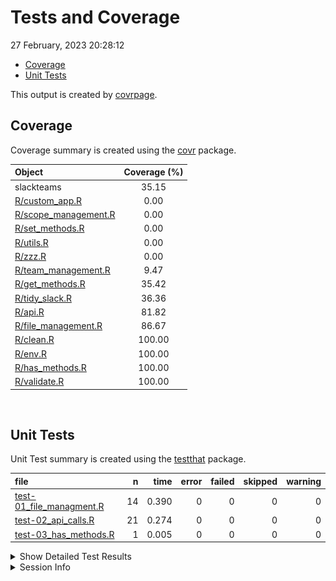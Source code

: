 Tests and Coverage
================
27 February, 2023 20:28:12

  - [Coverage](#coverage)
  - [Unit Tests](#unit-tests)

This output is created by
[covrpage](https://github.com/yonicd/covrpage).

## Coverage

Coverage summary is created using the
[covr](https://github.com/r-lib/covr) package.

| Object                                           | Coverage (%) |
| :----------------------------------------------- | :----------: |
| slackteams                                       |    35.15     |
| [R/custom\_app.R](../R/custom_app.R)             |     0.00     |
| [R/scope\_management.R](../R/scope_management.R) |     0.00     |
| [R/set\_methods.R](../R/set_methods.R)           |     0.00     |
| [R/utils.R](../R/utils.R)                        |     0.00     |
| [R/zzz.R](../R/zzz.R)                            |     0.00     |
| [R/team\_management.R](../R/team_management.R)   |     9.47     |
| [R/get\_methods.R](../R/get_methods.R)           |    35.42     |
| [R/tidy\_slack.R](../R/tidy_slack.R)             |    36.36     |
| [R/api.R](../R/api.R)                            |    81.82     |
| [R/file\_management.R](../R/file_management.R)   |    86.67     |
| [R/clean.R](../R/clean.R)                        |    100.00    |
| [R/env.R](../R/env.R)                            |    100.00    |
| [R/has\_methods.R](../R/has_methods.R)           |    100.00    |
| [R/validate.R](../R/validate.R)                  |    100.00    |

<br>

## Unit Tests

Unit Test summary is created using the
[testthat](https://github.com/r-lib/testthat) package.

| file                                                            |  n |  time | error | failed | skipped | warning |
| :-------------------------------------------------------------- | -: | ----: | ----: | -----: | ------: | ------: |
| [test-01\_file\_managment.R](testthat/test-01_file_managment.R) | 14 | 0.390 |     0 |      0 |       0 |       0 |
| [test-02\_api\_calls.R](testthat/test-02_api_calls.R)           | 21 | 0.274 |     0 |      0 |       0 |       0 |
| [test-03\_has\_methods.R](testthat/test-03_has_methods.R)       |  1 | 0.005 |     0 |      0 |       0 |       0 |

<details closed>

<summary> Show Detailed Test Results </summary>

| file                                                                     | context             | test                               | status | n |  time |
| :----------------------------------------------------------------------- | :------------------ | :--------------------------------- | :----- | -: | ----: |
| [test-01\_file\_managment.R](testthat/test-01_file_managment.R#L50_L53)  | 01\_file\_managment | No active team reported gracefully | PASS   | 3 | 0.111 |
| [test-01\_file\_managment.R](testthat/test-01_file_managment.R#L67_L70)  | 01\_file\_managment | Loading and saving a team works    | PASS   | 7 | 0.027 |
| [test-01\_file\_managment.R](testthat/test-01_file_managment.R#L98_L103) | 01\_file\_managment | Channel info loads for active team | PASS   | 4 | 0.252 |
| [test-02\_api\_calls.R](testthat/test-02_api_calls.R#L49_L54)            | 02\_api\_calls      | User list loads                    | PASS   | 5 | 0.072 |
| [test-02\_api\_calls.R](testthat/test-02_api_calls.R#L84_L89)            | 02\_api\_calls      | Conversation list loads            | PASS   | 5 | 0.099 |
| [test-02\_api\_calls.R](testthat/test-02_api_calls.R#L119_L124)          | 02\_api\_calls      | Convo info loads                   | PASS   | 6 | 0.056 |
| [test-02\_api\_calls.R](testthat/test-02_api_calls.R#L157_L162)          | 02\_api\_calls      | Convo members load                 | PASS   | 5 | 0.047 |
| [test-03\_has\_methods.R](testthat/test-03_has_methods.R#L5)             | 03\_has\_methods    | Can check for active team.         | PASS   | 1 | 0.005 |

</details>

<details>

<summary> Session Info </summary>

| Field    | Value                         |                                                                                                                                                                                                                                                                    |
| :------- | :---------------------------- | :----------------------------------------------------------------------------------------------------------------------------------------------------------------------------------------------------------------------------------------------------------------- |
| Version  | R version 4.2.2 (2022-10-31)  |                                                                                                                                                                                                                                                                    |
| Platform | x86\_64-pc-linux-gnu (64-bit) | <a href="https://github.com/yonicd/slackteams/commit/1e4c5046e1e49221a4b598c5fcb1c0fa7fd87031/checks" target="_blank"><span title="Built on Github Actions">![](https://github.com/metrumresearchgroup/covrpage/blob/actions/inst/logo/gh.png?raw=true)</span></a> |
| Running  | Ubuntu 22.04.2 LTS            |                                                                                                                                                                                                                                                                    |
| Language | C                             |                                                                                                                                                                                                                                                                    |
| Timezone | UTC                           |                                                                                                                                                                                                                                                                    |

| Package  | Version |
| :------- | :------ |
| testthat | 3.1.6   |
| covr     | 3.6.1   |
| covrpage | 0.2     |

</details>

<!--- Final Status : pass --->
